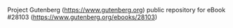 Project Gutenberg (https://www.gutenberg.org) public repository for eBook #28103 (https://www.gutenberg.org/ebooks/28103)
